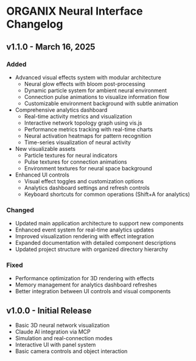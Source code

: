 # ORGANIX Neural Interface Changelog

## v1.1.0 - March 16, 2025

### Added
- Advanced visual effects system with modular architecture
  - Neural glow effects with bloom post-processing
  - Dynamic particle system for ambient neural environment
  - Connection pulse animations to visualize information flow
  - Customizable environment background with subtle animation
- Comprehensive analytics dashboard
  - Real-time activity metrics and visualization
  - Interactive network topology graph using vis.js
  - Performance metrics tracking with real-time charts
  - Neural activation heatmaps for pattern recognition
  - Time-series visualization of neural activity
- New visualizable assets
  - Particle textures for neural indicators
  - Pulse textures for connection animations
  - Environment textures for neural space background
- Enhanced UI controls
  - Visual effect toggles and customization options
  - Analytics dashboard settings and refresh controls
  - Keyboard shortcuts for common operations (Shift+A for analytics)

### Changed
- Updated main application architecture to support new components
- Enhanced event system for real-time analytics updates
- Improved visualization rendering with effect integration
- Expanded documentation with detailed component descriptions
- Updated project structure with organized directory hierarchy

### Fixed
- Performance optimization for 3D rendering with effects
- Memory management for analytics dashboard refreshes
- Better integration between UI controls and visual components

## v1.0.0 - Initial Release

- Basic 3D neural network visualization
- Claude AI integration via MCP
- Simulation and real-connection modes
- Interactive UI with panel system
- Basic camera controls and object interaction
